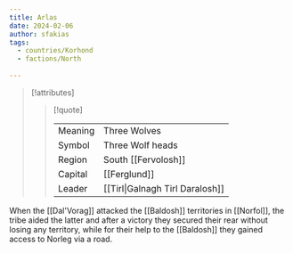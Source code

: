```yaml
---
title: Arlas
date: 2024-02-06
author: sfakias
tags:
  - countries/Korhond
  - factions/North
 
---
```

> [!attributes]
> 
> > [!quote]
> >
> > | | |
> > | --- | --- |
> > | Meaning | Three Wolves |
> > | Symbol | Three Wolf heads |
> > | Region | South [[Fervolosh]] |
> > | Capital | [[Ferglund]] |
> > | Leader | [[Tirl\|Galnagh Tirl Daralosh]] |

When the [[Dal'Vorag]] attacked the [[Baldosh]] territories in [[Norfol]], the tribe aided the latter and after a victory they secured their rear without losing any territory, while for their help to the [[Baldosh]] they gained access to Norleg via a road.
